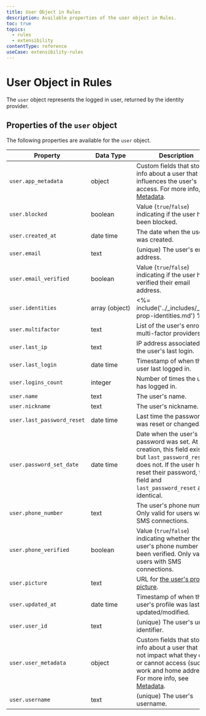 ```yaml
---
title: User Object in Rules
description: Available properties of the user object in Rules.
toc: true
topics:
  - rules
  - extensibility
contentType: reference
useCase: extensibility-rules
---
```


# User Object in Rules

The `user` object represents the logged in user, returned by the identity provider.

## Properties of the `user` object

The following properties are available for the `user` object.

| Property | Data&nbsp;Type        | Description |
|----------|------------------|-------------|
| `user.app_metadata` | object | Custom fields that store info about a user that influences the user's access. For more info, see [Metadata](/metadata). |
| `user.blocked` | boolean | Value (`true`/`false`) indicating if the user has been blocked. |
| `user.created_at` | date&nbsp;time | The date when the user was created.
| `user.email` | text | (unique) The user's email address. |
| `user.email_verified` | boolean | Value (`true`/`false`) indicating if the user has verified their email address. |
| `user.identities` | array&nbsp;(object) |  <%= include('../_includes/_user-prop-identities.md') %> |
| `user.multifactor` | text | List of the user's enrolled multi-factor providers. |
| `user.last_ip` | text | IP address associated with the user's last login. |
| `user.last_login` | date&nbsp;time | Timestamp of when the user last logged in. |
| `user.logins_count` | integer | Number of times the user has logged in. |
| `user.name` | text | The user's name. |
| `user.nickname` | text | The user's nickname. |
| `user.last_password_reset` | date&nbsp;time | Last time the password was reset or changed. |
| `user.password_set_date` | date&nbsp;time | Date when the user's password was set. At user creation, this field exists, but `last_password_reset` does not. If the user has reset their password, this field and `last_password_reset` are identical. |
| `user.phone_number` | text  | The user's phone number. Only valid for users with SMS connections. |
| `user.phone_verified` | boolean | Value (`true`/`false`) indicating whether the user's phone number has been verified. Only valid for users with SMS connections. |
| `user.picture` | text | URL for [the user's profile picture](/user-profile/user-picture). |
| `user.updated_at` | date&nbsp;time | Timestamp of when the user's profile was last updated/modified. |
| `user.user_id` | text | (unique) The user's unique identifier. |
| `user.user_metadata` | object | Custom fields that store info about a user that does not impact what they can or cannot access (such as work and home address). For more info, see [Metadata](/metadata). |
| `user.username` | text | (unique) The user's username. |
